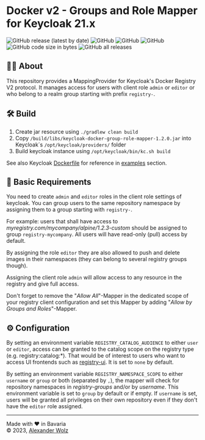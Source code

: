 # Docker v2 - Groups and Role Mapper for Keycloak 21.x

![GitHub release (latest by date)](https://img.shields.io/github/v/release/alexanderwolz/keycloak-docker-group-role-mapper)
![GitHub](https://img.shields.io/badge/keycloak-21.1.1-orange)
![GitHub](https://img.shields.io/badge/registry-2.8.2-orange)
![GitHub](https://img.shields.io/github/license/alexanderwolz/keycloak-docker-group-role-mapper)
![GitHub code size in bytes](https://img.shields.io/github/languages/code-size/alexanderwolz/keycloak-docker-group-role-mapper)
![GitHub all releases](https://img.shields.io/github/downloads/alexanderwolz/keycloak-docker-group-role-mapper/total?color=informational)

## 🧑‍💻 About

This repository provides a MappingProvider for Keycloak's Docker Registry V2 protocol. It manages access for users with client role ```admin``` or ```editor``` or who belong to a realm group starting with prefix ```registry-```.

## 🛠️ Build
1. Create jar resource using ```./gradlew clean build```
2. Copy  ```/build/libs/keycloak-docker-group-role-mapper-1.2.0.jar``` into Keycloak´s ```/opt/keycloak/providers/``` folder
3. Build keycloak instance using ```/opt/keycloak/bin/kc.sh build```

See also Keycloak [Dockerfile](https://github.com/alexanderwolz/keycloak-docker-group-role-mapper/blob/main/examples/keycloak-with-mapper/Dockerfile) for reference in [examples](https://github.com/alexanderwolz/keycloak-docker-group-role-mapper/tree/main/examples) section.

## 🔬 Basic Requirements
You need to create ```admin``` and ```editor``` roles in the client role settings of keycloak. You can group users to the same repository namespace by assigning them to a group starting with ```registry-```.

For example: users that shall have access to *myregistry.com/mycompany/alpine/1.2.3-custom* should be assigned to group ```registry-mycompany```. All users will have read-only (pull) access by default.

By assigning the role ```editor``` they are also allowed to push and delete images in their namespaces (they can belong to several registry groups though).

Assigning the client role ```admin``` will allow access to any resource in the registry and give full access.

Don't forget to remove the "*Allow All*"-Mapper in the dedicated scope of your registry client configuration and set this Mapper by adding "*Allow by Groups and Roles*"-Mapper.

## ⚙️ Configuration
By setting an environment variable ```REGISTRY_CATALOG_AUDIENCE``` to either ```user``` or ```editor```, access can be granted to the catalog scope on the registry type (e.g. registry:catalog:*).
That would be of interest to users who want to access UI frontends such as [registry-ui](https://github.com/Joxit/docker-registry-ui). It is set to ```none``` by default.

By setting an environment variable ```REGISTRY_NAMESPACE_SCOPE``` to either  ```username``` or ```group``` or both (separated by ```,```), the mapper will check for repository namespaces in *registry-groups* and/or by *username*. This environment variable is set to ```group``` by default or if empty. If ```username``` is set, users will be granted all privileges on their own repository even if they don't have the ```editor``` role assigned.

- - -

Made with ❤️ in Bavaria
<br>
© 2023, <a href="https://www.alexanderwolz.de"> Alexander Wolz
